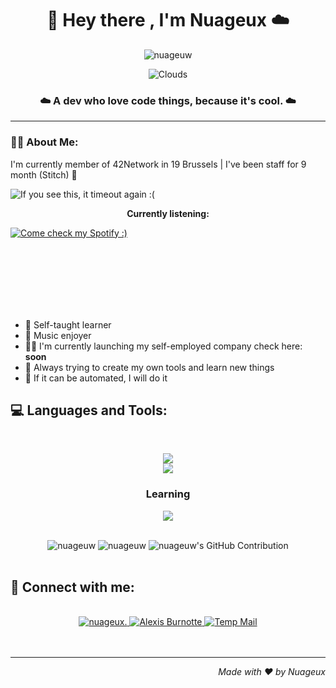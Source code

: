 <h1 align="center">👋 Hey there , I'm Nuageux ☁️</h1>
<p align="center"> <img src="https://komarev.com/ghpvc/?username=nuageuw&label=Welcomed%20Clouds&color=0e75b6&style=flat&abbreviated=true" alt="nuageuw" /> </p>

<div align="center">

![Clouds](https://github.com/nuageuw/nuageuw/blob/main/assets/clouds.gif)

</div>

<h3 align="center">☁️ A dev who love code things, because it's cool. ☁️</h3>

---

<h3>😶‍🌫️ About Me:</h3>
<p>
    <p>I'm currently member of 42Network in 19 Brussels | I've been staff for 9 month (Stitch) 🐸</p>
        <a href="https://github.com/nuageuw">
            <img align="left" src="https://badge.mediaplus.ma/darkblue/aburnott?1337Badge=off&UM6P=off" alt="If you see this, it timeout again :(" />
        </a><br>
        <p align="center"><b>Currently listening:</b></p>
        <a href="https://open.spotify.com/user/kcwskp9c5halk1e7zdqwy81fx">
            <img align="center" src="https://spotify-github-profile.vercel.app/api/view?uid=kcwskp9c5halk1e7zdqwy81fx&cover_image=true&theme=natemoo-re&show_offline=true&background_color=121212&interchange=true&bar_color=0088c2&bar_color_cover=true" alt="Come check my Spotify :)">
        </a>
</p>
<br><br><br><br><br><br>
<p align="left">

- 🧠 Self-taught learner
- 🎵 Music enjoyer
- 🧑‍💻 I'm currently launching my self-employed company check here: **soon**
- 📝 Always trying to create my own tools and learn new things
- 👀 If it can be automated, I will do it
</p>

<h2 align="left">💻 Languages and Tools:</h2>
<br>
<p align="center">
  <a href="https://skillicons.dev">
    <img src="https://skillicons.dev/icons?i=git,nodejs,npm,github,python,html,js,css,c,cpp,docker,django" /><br>
    <img src="https://skillicons.dev/icons?i=linux,windows,vscode,discord,notion,figma,ps,ae,pr,ai,xd" />
  </a>
</p>
<h3 align="center">Learning</h3>
<p align="center">
    <a href="https://skillicons.dev">
    <img src="https://skillicons.dev/icons?i=mongodb,mysql,aws,nginx" /><br>
  </a>
</p>
<br>
<div align="center">
    <img src="https://github-readme-stats.vercel.app/api?username=nuageuw&show_icons=true&locale=en&theme=tokyonight&line_height=20" alt="nuageuw" />
    <img src="https://github-readme-stats.vercel.app/api/top-langs?username=nuageuw&show_icons=true&locale=en&layout=compact&theme=tokyonight" alt="nuageuw" />
    <img src="https://github-profile-summary-cards.vercel.app/api/cards/profile-details?username=nuageuw&theme=tokyonight" alt="nuageuw's GitHub Contribution"/>
</div>
<br>

<h2 align="left">💬 Connect with me:</h2>
<br>
<div align="center">
<a href="https://discordapp.com/users/1007577488467185674">
    <img src="https://skillicons.dev/icons?i=discord" alt="nuageux."/>
</a>
<a href="www.linkedin.com/in/alexis-burnotte">
    <img src="https://skillicons.dev/icons?i=linkedin" alt="Alexis Burnotte"/>
</a>
<a href="mailto:aburnott@student.s19.be">
    <img src="https://skillicons.dev/icons?i=gmail" alt="Temp Mail"/>
</a>
</div>
<br>
<br>

---


<p align="right"><i>Made with ❤️ by Nuageux</i></p>
